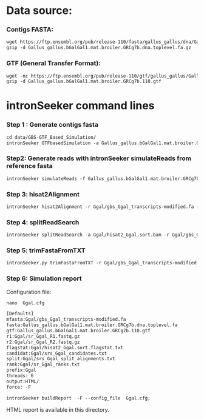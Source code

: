 Data source:
============

### Contigs FASTA: 

```diff
wget https://ftp.ensembl.org/pub/release-110/fasta/gallus_gallus/dna/Gallus_gallus.bGalGal1.mat.broiler.GRCg7b.dna.toplevel.fa.gz
gzip -d Gallus_gallus.bGalGal1.mat.broiler.GRCg7b.dna.toplevel.fa.gz
```

### GTF (General Transfer Format):


```diff
wget -nc https://ftp.ensembl.org/pub/release-110/gtf/gallus_gallus/Gallus_gallus.bGalGal1.mat.broiler.GRCg7b.110.gtf.gz
gzip -d Gallus_gallus.bGalGal1.mat.broiler.GRCg7b.110.gtf

```

intronSeeker command lines
============================

### Step 1 : Generate contigs fasta

```diff
cd data/GBS-GTF_Based_Simulation/
intronSeeker GTFbasedSimulation -a Gallus_gallus.bGalGal1.mat.broiler.GRCg7b.110.gtf -r Gallus_gallus.bGalGal1.mat.broiler.GRCg7b.dna.toplevel.fa -p Ggal -o Ggal
```

### Step2: Generate reads with intronSeeker simulateReads from reference fasta

```diff
intronSeeker simulateReads -f Gallus_gallus.bGalGal1.mat.broiler.GRCg7b.dna.toplevel.fa -c ../../../config/grinder_GBS.cfg -p Ggal -o Ggal
```

### Step 3: hisat2Alignment

```diff
intronSeeker hisat2Alignment -r Ggal/gbs_Ggal_transcripts-modified.fa -1 Ggal/sr_Ggal_R1.fastq.gz -2 Ggal/sr_Ggal_R2.fastq.gz -o Ggal -p Ggal

```

### Step 4: splitReadSearch

```diff
intronSeeker splitReadSearch -a Ggal/hisat2_Ggal.sort.bam -r Ggal/gbs_Ggal_transcripts-modified.fa -o Ggal -p Ggal

```

### Step 5: trimFastaFromTXT

```diff
intronSeeker.py trimFastaFromTXT -r Ggal/gbs_Ggal_transcripts-modified.fa -c Ggal/srs_Ggal_HISAT2_candidates.txt -o Ggal/HISAT2_trim/ -p Ggal
```

### Step 6: Simulation report


Configuration file:

```diff
nano  Ggal.cfg
```


```diff
[Defaults]
mfasta:Ggal/gbs_Ggal_transcripts-modified.fa
fasta:Gallus_gallus.bGalGal1.mat.broiler.GRCg7b.dna.toplevel.fa
gtf:Gallus_gallus.bGalGal1.mat.broiler.GRCg7b.110.gtf
r1:Ggal/sr_Ggal_R1.fastq.gz
r2:Ggal/sr_Ggal_R2.fastq.gz
flagstat:Ggal/hisat2_Ggal.sort.flagstat.txt
candidat:Ggal/srs_Ggal_candidates.txt
split:Ggal/srs_Ggal_split_alignments.txt
rank:Ggal/sr_Ggal_ranks.txt
prefix:Ggal
threads: 6                
output:HTML/
force: -F
```


```diff
intronSeeker buildReport  -F --config_file  Ggal.cfg;
```

HTML report is available in this directory.
